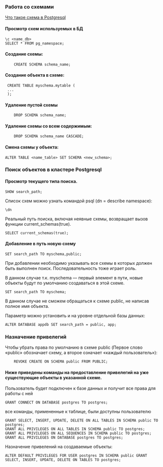 ### Работа со схемами

[Что такое схема в Postgresql](https://github.com/Aleksey-10081967/Postgresql-study/blob/main/psql_query/schemas/teor_schema.md)

 #### Просмотр схем используемых в БД
 	
	\с <name_db>
	SELECT * FROM pg_namespace;
 	
 #### Создание схемы:
 
     	CREATE SCHEMA schema_name;
     
 #### Создание объекта в схеме:
 
	 CREATE TABLE myschema.mytable (
	 ...
	 );

#### Удаление пустой схемы
     
    	DROP SCHEMA schema_name;
   
#### Удаление схемы со всем содержимым:
     
    	DROP SCHEMA schema_name CASCADE;
    
#### Смена схемы у объекта:
  
   	ALTER TABLE <name_table> SET SCHEMA <new_schema>;
	
### Поиск объектов в кластере Postgresql

#### Просмотр текущего типа поиска.

	SHOW search_path;   	
 
Список схем можно узнать командой psql (dn = describe namespace):

	\dn

Реальный путь поиска, включая неявные схемы, возвращает вызов функции current_schemas(true). 

	SELECT current_schemas(true);

#### Добавление в путь новую схему

	SET search_path TO myschema,public;
	
При добавлении необходимо указывать все схемы в которых должен быть выполнен поиск. Последовательность тоже играет роль.

В данном случае т.к. myschema — первый элемент в пути, новые объекты будут по умолчанию создаваться в этой схеме.

	SET search_path TO myschema;
	
В данном случае не сможем обращаться к схеме public, не написав полное имя объекта.

Параметр можно установить и на уровне отдельной базы данных:
	
	ALTER DATABASE appdb SET search_path = public, app;

### Назначение привелегий

Чтобы убрать права по умолчанию в схеме public (Первое слово «public» обозначает схему, а второе означает «каждый пользователь»):

     	REVOKE CREATE ON SCHEMA public FROM PUBLIC; 

#### Ниже приведены команды на предоставление привелегий на уже существующие объекты в указанной схеме.

Пользователь будет подключен к базе данных и получит все права для работы с ней

	GRANT CONNECT ON DATABASE postgres TO postgres;
	
все команды, примененные к таблице, были доступны пользователю

	GRANT SELECT, INSERT, UPDATE, DELETE ON ALL TABLES IN SCHEMA public TO postgres;
	GRANT ALL PRIVILEGES ON ALL TABLES IN SCHEMA public TO postgres;
	GRANT ALL PRIVILEGES ON ALL SEQUENCES IN SCHEMA public TO postgres;
	GRANT ALL PRIVILEGES ON DATABASE postgres TO postgres;
	
Назначение привелений на создаваемые объекты:

	ALTER DEFAULT PRIVILEGES FOR USER postgres IN SCHEMA public GRANT SELECT, INSERT, UPDATE, DELETE ON TABLES TO postgres;	
	






